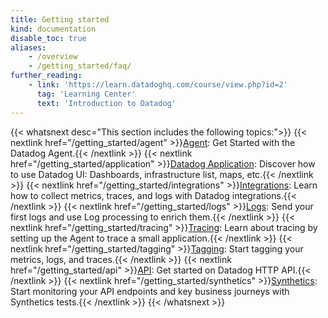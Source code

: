 ```yaml
---
title: Getting started
kind: documentation
disable_toc: true
aliases:
    - /overview
    - /getting_started/faq/
further_reading:
    - link: 'https://learn.datadoghq.com/course/view.php?id=2'
      tag: 'Learning Center'
      text: 'Introduction to Datadog'
---
```


{{< whatsnext desc="This section includes the following topics:">}}
{{< nextlink href="/getting_started/agent" >}}<u>Agent</u>: Get Started with the Datadog Agent.{{< /nextlink >}}
{{< nextlink href="/getting_started/application" >}}<u>Datadog Application</u>: Discover how to use Datadog UI: Dashboards, infrastructure list, maps, etc.{{< /nextlink >}}
{{< nextlink href="/getting_started/integrations" >}}<u>Integrations</u>: Learn how to collect metrics, traces, and logs with Datadog integrations.{{< /nextlink >}}
{{< nextlink href="/getting_started/logs" >}}<u>Logs</u>: Send your first logs and use Log processing to enrich them.{{< /nextlink >}}
{{< nextlink href="/getting_started/tracing" >}}<u>Tracing</u>: Learn about tracing by setting up the Agent to trace a small application.{{< /nextlink >}}
{{< nextlink href="/getting_started/tagging" >}}<u>Tagging</u>: Start tagging your metrics, logs, and traces.{{< /nextlink >}}
{{< nextlink href="/getting_started/api" >}}<u>API</u>: Get started on Datadog HTTP API.{{< /nextlink >}}
{{< nextlink href="/getting_started/synthetics" >}}<u>Synthetics</u>: Start monitoring your API endpoints and key business journeys with Synthetics tests.{{< /nextlink >}}
{{< /whatsnext >}}
